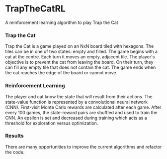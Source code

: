 # TrapTheCatRL
A reinforcement learning algorithm to play Trap the Cat

### Trap the Cat
Trap the Cat is a game played on an NxN board tiled with hexagons. The tiles can
be in one of two states: empty and filled. The game begins with a cat at the
centre. Each turn it moves an empty, adjacent tile. The player's objective is to
prevent the cat from leaving the board. On their turn, they can fill any
empty tile that does not contain the cat. The game ends when the cat reaches the
edge of the board or cannot move.

### Reinforcement Learning
The player and cat know the state that will result from their actions. The
state-value function is represented by a convolutional neural network (CNN).
First-visit Monte Carlo rewards are calculated after each game. After every 100
games, the state-reward pairs are shuffled and used to train the CNN. An epsilon
is set and decreased during training which acts as a threshold for exploration
versus optimization.

### Results
There are many opportunities to improve the current algorithms and refactor the
code.
